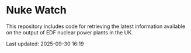 # Nuke Watch

This repository includes code for retrieving the latest information available on the output of EDF nuclear power plants in the UK.

Last updated: 2025-09-30 16:19